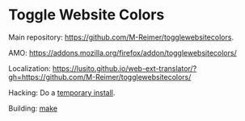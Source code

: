 Toggle Website Colors
=====================

Main repository: https://github.com/M-Reimer/togglewebsitecolors.

AMO: https://addons.mozilla.org/firefox/addon/togglewebsitecolors/

Localization: https://lusito.github.io/web-ext-translator/?gh=https://github.com/M-Reimer/togglewebsitecolors/

Hacking: Do a [temporary install](https://developer.mozilla.org/Add-ons/WebExtensions/Temporary_Installation_in_Firefox).

Building: [make](https://www.gnu.org/software/make/)
